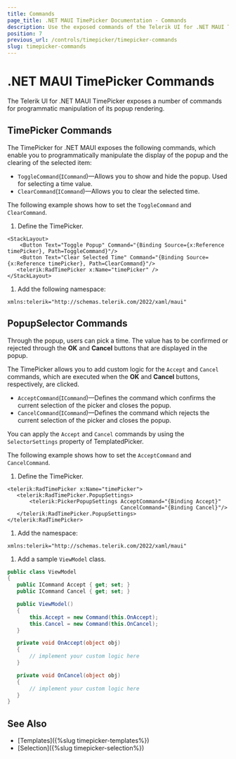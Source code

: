 ```yaml
---
title: Commands
page_title: .NET MAUI TimePicker Documentation - Commands
description: Use the exposed commands of the Telerik UI for .NET MAUI TimePicker to programmatically manipulate the display of its popup.
position: 7
previous_url: /controls/timepicker/timepicker-commands
slug: timepicker-commands
---
```


# .NET MAUI TimePicker Commands

The Telerik UI for .NET MAUI TimePicker exposes a number of commands for programmatic manipulation of its popup rendering.

## TimePicker Commands

The TimePicker for .NET MAUI exposes the following commands, which enable you to programmatically manipulate the display of the popup and the clearing of the selected item:

* `ToggleCommand`(`ICommand`)&mdash;Allows you to show and hide the popup. Used for selecting a time value.
* `ClearCommand`(`ICommand`)&mdash;Allows you to clear the selected time.

The following example shows how to set the `ToggleCommand` and `ClearCommand`.

1. Define the TimePicker.

 ```XAML
<StackLayout>
	 <Button Text="Toggle Popup" Command="{Binding Source={x:Reference timePicker}, Path=ToggleCommand}"/>
     <Button Text="Clear Selected Time" Command="{Binding Source={x:Reference timePicker}, Path=ClearCommand}"/>
	<telerik:RadTimePicker x:Name="timePicker" />
</StackLayout>
 ```

1. Add the following namespace:

 ```XAML
xmlns:telerik="http://schemas.telerik.com/2022/xaml/maui"
 ```

## PopupSelector Commands

Through the popup, users can pick a time. The value has to be confirmed or rejected through the **OK** and **Cancel** buttons that are displayed in the popup.

The TimePicker allows you to add custom logic for the `Accept` and `Cancel` commands, which are executed when the **OK** and **Cancel** buttons, respectively, are clicked.

* `AcceptCommand`(`ICommand`)&mdash;Defines the command which confirms the current selection of the picker and closes the popup.
* `CancelCommand`(`ICommand`)&mdash;Defines the command which rejects the current selection of the picker and closes the popup.

You can apply the `Accept` and `Cancel` commands by using the `SelectorSettings` property of TemplatedPicker.

The following example shows how to set the `AcceptCommand` and `CancelCommand`.

1. Define the TimePicker.

 ```XAML
<telerik:RadTimePicker x:Name="timePicker">
	<telerik:RadTimePicker.PopupSettings>
		<telerik:PickerPopupSettings AcceptCommand="{Binding Accept}"  
									 CancelCommand="{Binding Cancel}"/>
	</telerik:RadTimePicker.PopupSettings>
</telerik:RadTimePicker>
 ```

1. Add the namespace:

 ```XAML
xmlns:telerik="http://schemas.telerik.com/2022/xaml/maui"
 ```

1. Add a sample `ViewModel` class.

 ```C#
public class ViewModel
{
    public ICommand Accept { get; set; }
    public ICommand Cancel { get; set; }

    public ViewModel()
    {
        this.Accept = new Command(this.OnAccept);
        this.Cancel = new Command(this.OnCancel);
    }

    private void OnAccept(object obj)
    {
        // implement your custom logic here
    }

    private void OnCancel(object obj)
    {
        // implement your custom logic here
    }
}
 ```

## See Also

- [Templates]({%slug timepicker-templates%})
- [Selection]({%slug timepicker-selection%})
